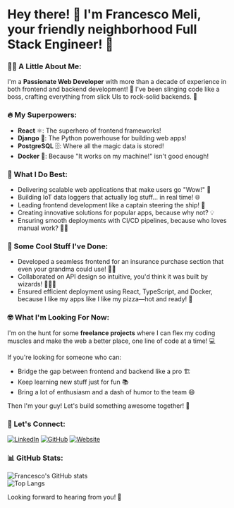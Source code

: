 # Hey there! 👋 I'm Francesco Meli, your friendly neighborhood Full Stack Engineer! 🚀

### 👨‍💻 A Little About Me:
I'm a **Passionate Web Developer** with more than a decade of experience in both frontend and backend development! 🎉 I've been slinging code like a boss, crafting everything from slick UIs to rock-solid backends. 💪

### 🔥 My Superpowers:
- **React** ⚛️: The superhero of frontend frameworks!
- **Django** 🐍: The Python powerhouse for building web apps!
- **PostgreSQL** 🗄️: Where all the magic data is stored!
- **Docker** 🐳: Because "It works on my machine!" isn't good enough!

### 🎯 What I Do Best:
- Delivering scalable web applications that make users go "Wow!" 🤩
- Building IoT data loggers that actually log stuff... in real time! 🌐
- Leading frontend development like a captain steering the ship! 🚢
- Creating innovative solutions for popular apps, because why not? 💡
- Ensuring smooth deployments with CI/CD pipelines, because who loves manual work? 🙅‍♂️

### 🎨 Some Cool Stuff I've Done:
- Developed a seamless frontend for an insurance purchase section that even your grandma could use! 🧓🛒
- Collaborated on API design so intuitive, you'd think it was built by wizards! 🧙‍♂️✨
- Ensured efficient deployment using React, TypeScript, and Docker, because I like my apps like I like my pizza—hot and ready! 🍕

### 🤓 What I'm Looking For Now:
I'm on the hunt for some **freelance projects** where I can flex my coding muscles and make the web a better place, one line of code at a time! 💻

If you're looking for someone who can:
- Bridge the gap between frontend and backend like a pro 🏗️
- Keep learning new stuff just for fun 📚
- Bring a lot of enthusiasm and a dash of humor to the team 😄

Then I'm your guy! Let's build something awesome together! 🌟

### 🚀 Let's Connect:
[![LinkedIn](https://img.shields.io/badge/LinkedIn-blue?style=flat&logo=linkedin&logoColor=white)](https://www.linkedin.com/in/francescomeli/)
[![GitHub](https://img.shields.io/badge/GitHub-black?style=flat&logo=github&logoColor=white)](https://github.com/francescomeli)
[![Website](https://img.shields.io/badge/Website-francescomeli.com-blue?style=flat&logo=google-chrome&logoColor=white)](https://www.francescomeli.com)

### 📊 GitHub Stats:
![Francesco's GitHub stats](https://github-readme-stats-git-master-francesco-melis-projects.vercel.app/api?username=pinkynrg&show_icons=true&theme=radical)  
![Top Langs](https://github-readme-stats-git-master-francesco-melis-projects.vercel.app/api/top-langs/?username=pinkynrg&layout=compact&theme=radical&langs_count=20)

Looking forward to hearing from you! 🙌
